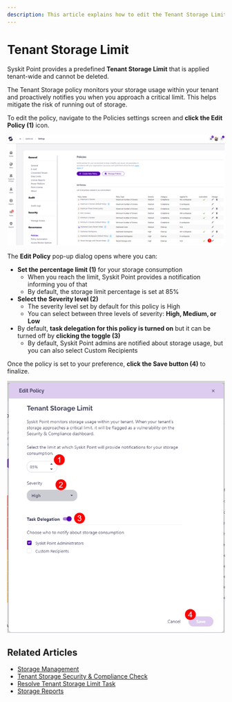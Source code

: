 ```yaml
---
description: This article explains how to edit the Tenant Storage Limit policy. 
---
```


# Tenant Storage Limit

Syskit Point provides a predefined **Tenant Storage Limit** that is applied tenant-wide and cannot be deleted. 

The Tenant Storage policy monitors your storage usage within your tenant and proactively notifies you when you approach a critical limit. This helps mitigate the risk of running out of storage. 

To edit the policy, navigate to the Policies settings screen and **click the Edit Policy (1)** icon.

![Tenant Storage Policy - Edit Policy Button](../../.gitbook/assets/tenant-storage-edit-policy.png)

The **Edit Policy** pop-up dialog opens where you can:
* **Set the percentage limit (1)** for your storage consumption
  * When you reach the limit, Syskit Point provides a notification informing you of that
  * By default, the storage limit percentage is set at 85%
* **Select the Severity level (2)**
  * The severity level set by default for this policy is High
  * You can select between three levels of severity: **High, Medium, or Low**
* By default, **task delegation for this policy is turned on** but it can be turned off by **clicking the toggle (3)**
  * By default, Syskit Point admins are notified about storage usage, but you can also select Custom Recipients 

Once the policy is set to your preference, **click the Save button (4)** to finalize. 

![Tenant Storage Limit - Editing the Policy](../../.gitbook/assets/tenant-storage-edit-policy-screen.png)

## Related Articles

* [Storage Management](../../storage-management/storage-management-overview.md)
* [Tenant Storage Security & Compliance Check](../../governance-and-automation/security-compliance-checks/tenant-storage.md)
* [Resolve Tenant Storage Limit Task](../../point-collaborators/resolve-governance-tasks/tenant-storage-limit.md)
* [Storage Reports](../../storage-management/storage-reports.md)
